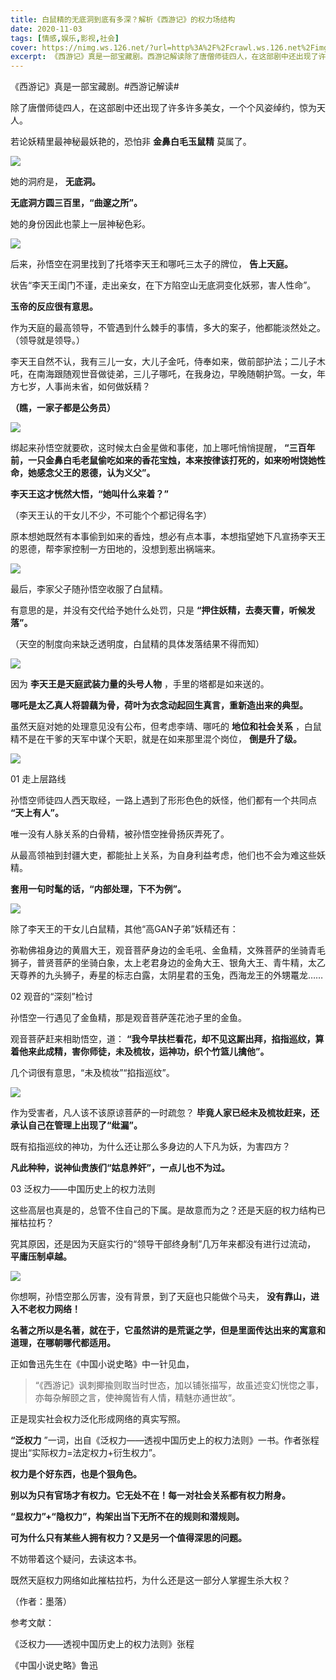 ```yaml
---
title: 白鼠精的无底洞到底有多深？解析《西游记》的权力场结构
date: 2020-11-03
tags: [情感,娱乐,影视,社会]
cover: https://nimg.ws.126.net/?url=http%3A%2F%2Fcrawl.ws.126.net%2Fimg%2Fdfc3662515629dd98f6e7a160570b829.jpg&thumbnail=650x2147483647&quality=80&type=jpg
excerpt: 《西游记》真是一部宝藏剧。西游记解读除了唐僧师徒四人，在这部剧中还出现了许多许多美女，一个个风姿绰约，惊为天人。若论妖精里最神秘最妖艳的，恐怕非 **金鼻白毛玉鼠精** 莫属了。![](https://nimg.ws.126
---
```

《西游记》真是一部宝藏剧。#西游记解读#

除了唐僧师徒四人，在这部剧中还出现了许多许多美女，一个个风姿绰约，惊为天人。

若论妖精里最神秘最妖艳的，恐怕非 **金鼻白毛玉鼠精** 莫属了。

![](https://nimg.ws.126.net/?url=http%3A%2F%2Fcrawl.ws.126.net%2Fimg%2Fdfc3662515629dd98f6e7a160570b829.jpg&thumbnail=650x2147483647&quality=80&type=jpg)  

她的洞府是， **无底洞。**

**无底洞方圆三百里，“曲邃之所”。**

她的身份因此也蒙上一层神秘色彩。

![](https://nimg.ws.126.net/?url=http%3A%2F%2Fcrawl.ws.126.net%2Fimg%2Fdece87195d909c0ddad619f9874815f4.jpg&thumbnail=650x2147483647&quality=80&type=jpg)  

后来，孙悟空在洞里找到了托塔李天王和哪吒三太子的牌位， **告上天庭。**

状告“李天王闺门不谨，走出亲女，在下方陷空山无底洞变化妖邪，害人性命”。

**玉帝的反应很有意思。**

作为天庭的最高领导，不管遇到什么棘手的事情，多大的案子，他都能淡然处之。（领导就是领导。）

李天王自然不认，我有三儿一女，大儿子金吒，侍奉如来，做前部护法；二儿子木吒，在南海跟随观世音做徒弟，三儿子哪吒，在我身边，早晚随朝护驾。一女，年方七岁，人事尚未省，如何做妖精？

**（瞧，一家子都是公务员）**

![](https://nimg.ws.126.net/?url=http%3A%2F%2Fcrawl.ws.126.net%2Fimg%2Fe37e16452371fdbe85a614306775e8a8.jpg&thumbnail=650x2147483647&quality=80&type=jpg)  

绑起来孙悟空就要砍，这时候太白金星做和事佬，加上哪吒悄悄提醒，
**“三百年前，一只金鼻白毛老鼠偷吃如来的香花宝烛，本来按律该打死的，如来吩咐饶她性命，她感念父王的恩德，认为义父”。**

**李天王这才恍然大悟，“她叫什么来着？”**

（李天王认的干女儿不少，不可能个个都记得名字）

原本想她既然有本事偷到如来的香烛，想必有点本事，本想指望她下凡宣扬李天王的恩德，帮李家控制一方田地的，没想到惹出祸端来。

![](https://nimg.ws.126.net/?url=http%3A%2F%2Fcrawl.ws.126.net%2Fimg%2F085b8446f252afa9a47c5df5604e083c.jpg&thumbnail=650x2147483647&quality=80&type=jpg)  

最后，李家父子随孙悟空收服了白鼠精。

有意思的是，并没有交代给予她什么处罚，只是 **“押住妖精，去奏天曹，听候发落”。**

（天空的制度向来缺乏透明度，白鼠精的具体发落结果不得而知）

![](https://nimg.ws.126.net/?url=http%3A%2F%2Fcrawl.ws.126.net%2Fimg%2Fa70d1e6eb6435698ba86f4112bd00b0b.jpg&thumbnail=650x2147483647&quality=80&type=jpg)  

因为 **李天王是天庭武装力量的头号人物** ，手里的塔都是如来送的。

**哪吒是太乙真人将碧藕为骨，荷叶为衣念动起回生真言，重新造出来的典型。**

虽然天庭对她的处理意见没有公布，但考虑李靖、哪吒的 **地位和社会关系** ，白鼠精不是在干爹的天军中谋个天职，就是在如来那里混个岗位，
**倒是升了级。**

![](https://nimg.ws.126.net/?url=http%3A%2F%2Fcrawl.ws.126.net%2Fimg%2F91494f67c47500dd22ccc030cf85573a.jpg&thumbnail=650x2147483647&quality=80&type=jpg)  

01 走上层路线

孙悟空师徒四人西天取经，一路上遇到了形形色色的妖怪，他们都有一个共同点 **“天上有人”。**

唯一没有人脉关系的白骨精，被孙悟空挫骨扬灰弄死了。

从最高领袖到封疆大吏，都能扯上关系，为自身利益考虑，他们也不会为难这些妖精。

**套用一句时髦的话，“内部处理，下不为例”。**

![](https://nimg.ws.126.net/?url=http%3A%2F%2Fcrawl.ws.126.net%2Fimg%2F23e330ba0f14a5347682212347fdcd3b.jpg&thumbnail=650x2147483647&quality=80&type=jpg)  

除了李天王的干女儿白鼠精，其他“高GAN子弟”妖精还有：

弥勒佛祖身边的黄眉大王，观音菩萨身边的金毛吼、金鱼精，文殊菩萨的坐骑青毛狮子，普贤菩萨的坐骑白象，太上老君身边的金角大王、银角大王、青牛精，太乙天尊养的九头狮子，寿星的标志白露，太阴星君的玉兔，西海龙王的外甥鼍龙……

02 观音的“深刻”检讨

孙悟空一行遇见了金鱼精，那是观音菩萨莲花池子里的金鱼。

观音菩萨赶来相助悟空，道： **“我今早扶栏看花，却不见这厮出拜，掐指巡纹，算着他来此成精，害你师徒，未及梳妆，运神功，织个竹篮儿擒他”。**

几个词很有意思，“未及梳妆”“掐指巡纹”。

![](https://nimg.ws.126.net/?url=http%3A%2F%2Fcrawl.ws.126.net%2Fimg%2Fb892bac7b107b2d422af0f74b581ccb0.jpg&thumbnail=650x2147483647&quality=80&type=jpg)  

作为受害者，凡人该不该原谅菩萨的一时疏忽？ **毕竟人家已经未及梳妆赶来，还承认自己在管理上出现了“纰漏”。**

既有掐指巡纹的神功，为什么还让那么多身边的人下凡为妖，为害四方？

**凡此种种，说神仙贵族们“姑息养奸”，一点儿也不为过。**

03 泛权力——中国历史上的权力法则

这些高层也真是的，总管不住自己的下属。是故意而为之？还是天庭的权力结构已摧枯拉朽？

究其原因，还是因为天庭实行的“领导干部终身制”几万年来都没有进行过流动， **平庸压制卓越。**

![](https://nimg.ws.126.net/?url=http%3A%2F%2Fcrawl.ws.126.net%2Fimg%2Fa52243a637ced0ce1ea7a1a3af3004f1.jpg&thumbnail=650x2147483647&quality=80&type=jpg)  

你想啊，孙悟空那么厉害，没有背景，到了天庭也只能做个马夫， **没有靠山，进入不老权力网络！**

**名著之所以是名著，就在于，它虽然讲的是荒诞之学，但是里面传达出来的寓意和道理，在哪朝哪代都适用。**

正如鲁迅先生在《中国小说史略》中一针见血，

> “《西游记》讽刺揶揄则取当时世态，加以铺张描写，故虽述变幻恍惚之事，亦每杂解颐之言，使神魔皆有人情，精魅亦通世故“。

  

正是现实社会权力泛化形成网络的真实写照。

**“泛权力** ”一词，出自《泛权力——透视中国历史上的权力法则》一书。作者张程提出“实际权力=法定权力+衍生权力”。

**权力是个好东西，也是个狠角色。**

**别以为只有官场才有权力。它无处不在！每一对社会关系都有权力附身。**

**“显权力”+“隐权力”，构架出当下无所不在的规则和潜规则。**

**可为什么只有某些人拥有权力？又是另一个值得深思的问题。**

不妨带着这个疑问，去读这本书。

既然天庭权力网络如此摧枯拉朽，为什么还是这一部分人掌握生杀大权？

（作者：墨落）

参考文献：

《泛权力——透视中国历史上的权力法则》张程

《中国小说史略》鲁迅


